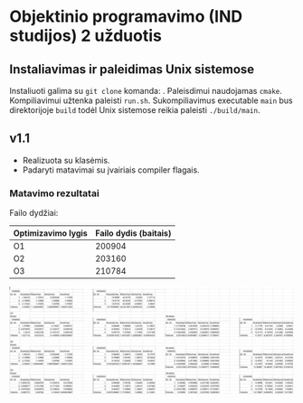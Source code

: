 # Objektinio programavimo (IND studijos)  2 užduotis

## Instaliavimas ir paleidimas Unix sistemose

Instaliuoti galima su `git clone` komanda: .
Paleisdimui naudojamas `cmake`. 
Kompiliavimui užtenka paleisti `run.sh`.
Sukompiliavimus executable `main` bus direktorijoje `build` todėl Unix sistemose reikia paleisti `./build/main`.

## v1.1

- Realizuota su klasėmis.
- Padaryti matavimai su įvairiais compiler flagais.

### Matavimo rezultatai

Failo dydžiai:

| Optimizavimo lygis | Failo dydis (baitais) |
| ------------------ | --------------------- |
| O1 | 200904 |
| O2 | 203160 |
| O3 | 210784 |

![Matavimo rezultatai](./screenshots/klases.png)